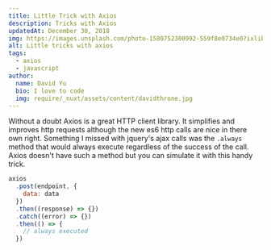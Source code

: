 ```yaml
---
title: Little Trick with Axios
description: Tricks with Axios
updatedAt: December 30, 2018
img: https://images.unsplash.com/photo-1580752300992-559f8e0734e0?ixlib=rb-1.2.1&ixid=eyJhcHBfaWQiOjEyMDd9&auto=format&fit=crop&w=634&q=80
alt: Little tricks with axios
tags:
  - axios
  - javascript
author:
  name: David Yu
  bio: I love to code
  img: require/_nuxt/assets/content/davidthrone.jpg
---
```


Without a doubt Axios is a great HTTP client library. It simplifies and improves http requests although the new es6 http calls are nice in there own right. Something I missed with jquery's ajax calls was the `.always` method that would always execute regardless of the success of the call. Axios doesn't have such a method but you can simulate it with this handy trick.

```js
axios
  .post(endpoint, {
    data: data
  })
  .then((response) => {})
  .catch((error) => {})
  .then(() => {
    // always executed
  })
```
